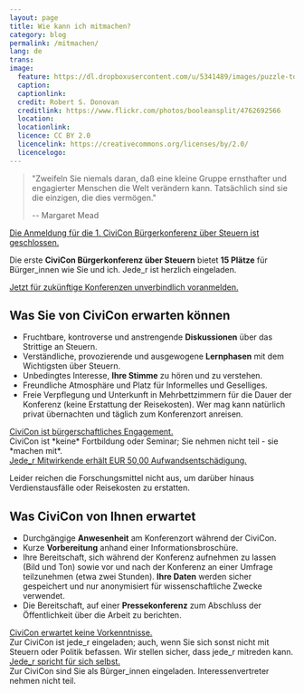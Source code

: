```yaml
---
layout: page
title: Wie kann ich mitmachen?
category: blog
permalink: /mitmachen/
lang: de
trans:
image:
  feature: https://dl.dropboxusercontent.com/u/5341489/images/puzzle-together_crop.jpg  
  caption:
  captionlink:
  credit: Robert S. Donovan
  creditlink: https://www.flickr.com/photos/booleansplit/4762692566  
  location:
  locationlink:
  licence: CC BY 2.0
  licencelink: https://creativecommons.org/licenses/by/2.0/
  licencelogo:
---
```


> "Zweifeln Sie niemals daran, daß eine kleine Gruppe ernsthafter und engagierter Menschen die Welt verändern kann.
> Tatsächlich sind sie die einzigen, die dies vermögen."
>
> -- Margaret Mead

<div markdown="0"><a href="" class="btn btn-danger">Die Anmeldung für die 1. CiviCon Bürgerkonferenz über Steuern ist geschlossen.</a></div>

Die erste **CiviCon Bürgerkonferenz über Steuern** bietet **15 Plätze** für Bürger_innen wie Sie und ich.
Jede_r ist herzlich eingeladen.

<div markdown="0"><a href="/interesse/" class="btn btn-success">Jetzt für zukünftige Konferenzen unverbindlich voranmelden.</a></div>


## Was Sie von CiviCon erwarten können

- Fruchtbare, kontroverse und anstrengende **Diskussionen** über das Strittige an Steuern.
- Verständliche, provozierende und ausgewogene **Lernphasen** mit dem Wichtigsten über Steuern.
- Unbedingtes Interesse, **Ihre Stimme** zu hören und zu verstehen.
- Freundliche Atmosphäre und Platz für Informelles und Geselliges.
- Freie Verpflegung und Unterkunft in Mehrbettzimmern für die Dauer der Konferenz (keine Erstattung der Reisekosten).
   Wer mag kann natürlich privat übernachten und täglich zum Konferenzort anreisen.

<div markdown="0"><a href="" class="btn btn-info">CiviCon ist bürgerschaftliches Engagement.</a></div>
CiviCon ist *keine* Fortbildung oder Seminar; Sie nehmen nicht teil - sie *machen mit*.

<div markdown="0"><a href="" class="btn btn-success">Jede_r Mitwirkende erhält EUR 50,00 Aufwandsentschädigung.</a></div>

Leider reichen die Forschungsmittel nicht aus, um darüber hinaus Verdienstausfälle oder Reisekosten zu erstatten.


## Was CiviCon von Ihnen erwartet

- Durchgängige **Anwesenheit** am Konferenzort während der CiviCon.
- Kurze **Vorbereitung** anhand einer Informationsbroschüre.
- Ihre Bereitschaft, sich während der Konferenz aufnehmen zu lassen (Bild und Ton) sowie vor und nach der Konferenz an einer Umfrage teilzunehmen (etwa zwei Stunden). **Ihre Daten** werden sicher gespeichert und nur anonymisiert für wissenschaftliche Zwecke verwendet.
- Die Bereitschaft, auf einer **Pressekonferenz** zum Abschluss der Öffentlichkeit über die Arbeit zu berichten.

<div markdown="0"><a href="" class="btn btn-info">CiviCon erwartet keine Vorkenntnisse.</a></div>
Zur CiviCon ist jede_r eingeladen; auch, wenn Sie sich sonst nicht mit Steuern oder Politik befassen.
Wir stellen sicher, dass jede_r mitreden kann.

<div markdown="0"><a href="" class="btn btn-warning">Jede_r spricht für sich selbst.</a></div>
Zur CiviCon sind Sie als Bürger_innen eingeladen.
Interessenvertreter nehmen nicht teil.
